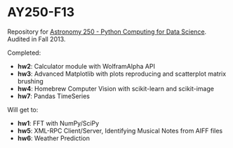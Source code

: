 AY250-F13
=========

Repository for [Astronomy 250 - Python Computing for Data Science](http://profjsb.github.io/python-seminar/). Audited in Fall 2013.   

Completed:

* **hw2**: Calculator module with WolframAlpha API    
* **hw3**: Advanced Matplotlib with plots reproducing and scatterplot matrix brushing    
* **hw4**: Homebrew Computer Vision with scikit-learn and scikit-image
* **hw7**: Pandas TimeSeries     

Will get to:    

* **hw1**: FFT with NumPy/SciPy   
* **hw5**: XML-RPC Client/Server, Identifying Musical Notes from AIFF files     
* **hw6**: Weather Prediction    
